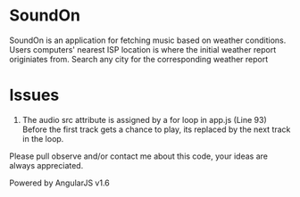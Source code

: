 # SoundOn
SoundOn is an application for fetching music based on weather conditions.
Users computers' nearest ISP location is where the initial weather report originiates from.
Search any city for the corresponding weather report

# Issues
1. The audio src attribute is assigned by a for loop in app.js (Line 93)
Before the first track gets a chance to play, its replaced by the next track in the loop.

Please pull observe and/or contact me about this code, your ideas are always appreciated.


Powered by AngularJS v1.6
